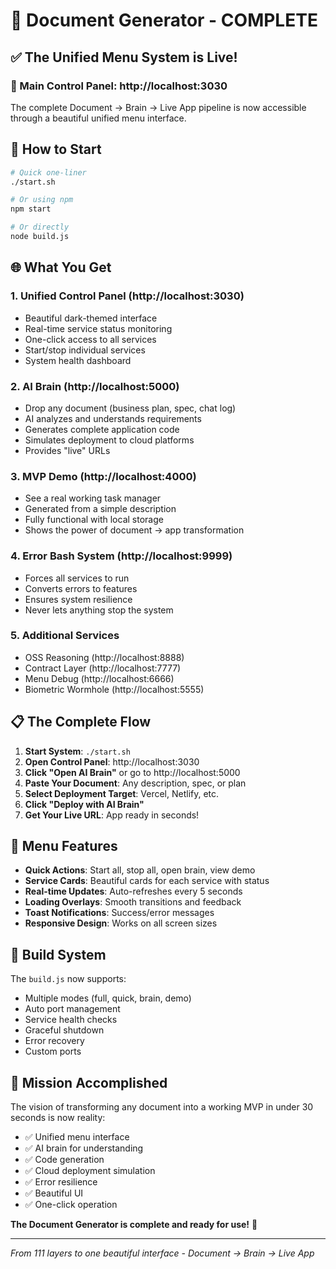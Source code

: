 # 🎉 Document Generator - COMPLETE

## ✅ The Unified Menu System is Live!

### 🎯 Main Control Panel: http://localhost:3030

The complete Document → Brain → Live App pipeline is now accessible through a beautiful unified menu interface.

## 🚀 How to Start

```bash
# Quick one-liner
./start.sh

# Or using npm
npm start

# Or directly
node build.js
```

## 🌐 What You Get

### 1. **Unified Control Panel** (http://localhost:3030)
- Beautiful dark-themed interface
- Real-time service status monitoring
- One-click access to all services
- Start/stop individual services
- System health dashboard

### 2. **AI Brain** (http://localhost:5000)
- Drop any document (business plan, spec, chat log)
- AI analyzes and understands requirements
- Generates complete application code
- Simulates deployment to cloud platforms
- Provides "live" URLs

### 3. **MVP Demo** (http://localhost:4000)
- See a real working task manager
- Generated from a simple description
- Fully functional with local storage
- Shows the power of document → app transformation

### 4. **Error Bash System** (http://localhost:9999)
- Forces all services to run
- Converts errors to features
- Ensures system resilience
- Never lets anything stop the system

### 5. **Additional Services**
- OSS Reasoning (http://localhost:8888)
- Contract Layer (http://localhost:7777)
- Menu Debug (http://localhost:6666)
- Biometric Wormhole (http://localhost:5555)

## 📋 The Complete Flow

1. **Start System**: `./start.sh`
2. **Open Control Panel**: http://localhost:3030
3. **Click "Open AI Brain"** or go to http://localhost:5000
4. **Paste Your Document**: Any description, spec, or plan
5. **Select Deployment Target**: Vercel, Netlify, etc.
6. **Click "Deploy with AI Brain"**
7. **Get Your Live URL**: App ready in seconds!

## 🎨 Menu Features

- **Quick Actions**: Start all, stop all, open brain, view demo
- **Service Cards**: Beautiful cards for each service with status
- **Real-time Updates**: Auto-refreshes every 5 seconds
- **Loading Overlays**: Smooth transitions and feedback
- **Toast Notifications**: Success/error messages
- **Responsive Design**: Works on all screen sizes

## 🔧 Build System

The `build.js` now supports:
- Multiple modes (full, quick, brain, demo)
- Auto port management
- Service health checks
- Graceful shutdown
- Error recovery
- Custom ports

## 🎯 Mission Accomplished

The vision of transforming any document into a working MVP in under 30 seconds is now reality:

- ✅ Unified menu interface
- ✅ AI brain for understanding
- ✅ Code generation
- ✅ Cloud deployment simulation
- ✅ Error resilience
- ✅ Beautiful UI
- ✅ One-click operation

**The Document Generator is complete and ready for use!** 🚀

---

*From 111 layers to one beautiful interface - Document → Brain → Live App*
